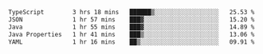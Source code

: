 <!-- <img align='right' src="https://github-readme-stats-eight-rose-90.vercel.app
/api?username=JesusJimenezG&show_icons=true&theme=radical">

### Hi there 👋 My name is Jesús.
- I'm a Computer Engineering student.
- I'm currently working as a Full stack Web developer and native Android Developer.

- Proghead.
- Inlärning svenska
- I also like to translate music on my YouTube channel. [![YouTube Views](https://img.shields.io/youtube/channel/views/UCWnlcC4_sV9Imcy9ysQpxHA?style=social)](https://www.youtube.com/channel/UCWnlcC4_sV9Imcy9ysQpxHA) -->
<!-- ![banner](https://github.com/JesusJimenezG/JesusJimenezG/blob/main/1.png) -->

<!--START_SECTION:waka-->

```txt
TypeScript        3 hrs 18 mins   ██████▒░░░░░░░░░░░░░░░░░░   25.53 %
JSON              1 hr 57 mins    ███▓░░░░░░░░░░░░░░░░░░░░░   15.20 %
Java              1 hr 55 mins    ███▓░░░░░░░░░░░░░░░░░░░░░   14.89 %
Java Properties   1 hr 41 mins    ███▒░░░░░░░░░░░░░░░░░░░░░   13.06 %
YAML              1 hr 16 mins    ██▒░░░░░░░░░░░░░░░░░░░░░░   09.91 %
```

<!--END_SECTION:waka-->

<!--
**JesusJimenezG/JesusJimenezG** is a ✨ _special_ ✨ repository because its `README.md` (this file) appears on your GitHub profile.

Here are some ideas to get you started:

- 🔭 I’m currently working on ...
- 🌱 I’m currently learning ...
- 👯 I’m looking to collaborate on ...
- 🤔 I’m looking for help with ...
- 💬 Ask me about ...
- 📫 How to reach me: ...
- 😄 Pronouns: ...
- ⚡ Fun fact: ...
-->
